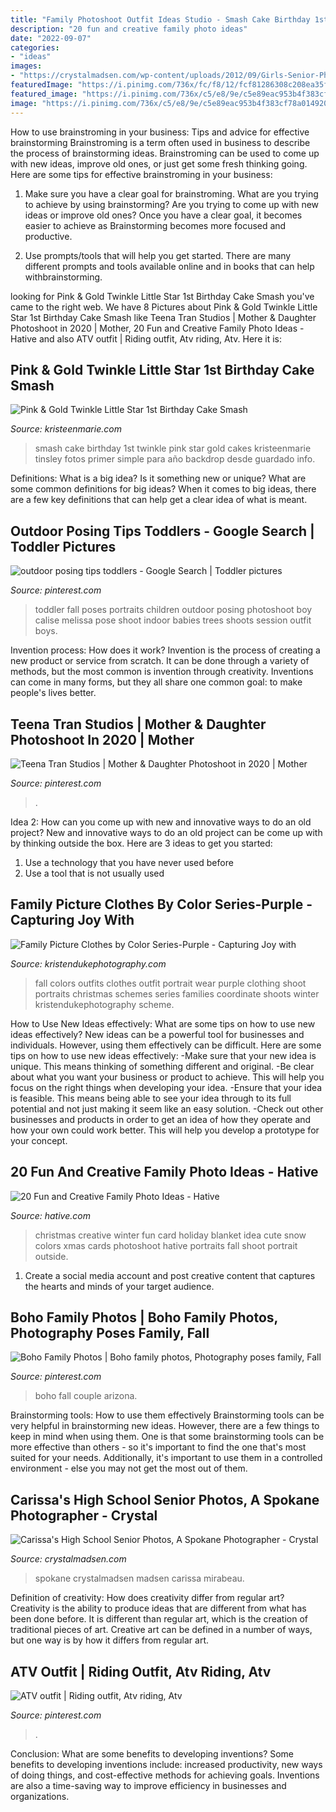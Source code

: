 ```yaml
---
title: "Family Photoshoot Outfit Ideas Studio - Smash Cake Birthday 1st Twinkle Pink Star Gold Cakes Kristeenmarie Tinsley Fotos Primer Simple Para Año Backdrop Desde Guardado Info"
description: "20 fun and creative family photo ideas"
date: "2022-09-07"
categories:
- "ideas"
images:
- "https://crystalmadsen.com/wp-content/uploads/2012/09/Girls-Senior-Photo-Ideas-Spokane_0011-682x1024.jpg"
featuredImage: "https://i.pinimg.com/736x/fc/f8/12/fcf81286308c208ea35f0ef44347656f.jpg"
featured_image: "https://i.pinimg.com/736x/c5/e8/9e/c5e89eac953b4f383cf78a014920a582.jpg"
image: "https://i.pinimg.com/736x/c5/e8/9e/c5e89eac953b4f383cf78a014920a582.jpg"
---
```



How to use brainstroming in your business: Tips and advice for effective brainstorming
Brainstroming is a term often used in business to describe the process of brainstorming ideas. Brainstroming can be used to come up with new ideas, improve old ones, or just get some fresh thinking going. Here are some tips for effective brainstroming in your business: 
1. Make sure you have a clear goal for brainstroming. What are you trying to achieve by using brainstorming? Are you trying to come up with new ideas or improve old ones? Once you have a clear goal, it becomes easier to achieve as Brainstorming becomes more focused and productive. 

2. Use prompts/tools that will help you get started. There are many different prompts and tools available online and in books that can help withbrainstorming.

	

		
looking for Pink &amp; Gold Twinkle Little Star 1st Birthday Cake Smash you've came to the right web. We have 8 Pictures about Pink &amp; Gold Twinkle Little Star 1st Birthday Cake Smash like Teena Tran Studios | Mother &amp; Daughter Photoshoot in 2020 | Mother, 20 Fun and Creative Family Photo Ideas - Hative and also ATV outfit | Riding outfit, Atv riding, Atv. Here it is:
		
    
## Pink &amp; Gold Twinkle Little Star 1st Birthday Cake Smash

<img loading=lazy src="http://kristeenmarie.com/photography/blog/wp-content/uploads/2017/02/2017-02-28_0002.jpg" onerror="this.onerror=null;this.src='https://tse1.mm.bing.net/th?id=OIP.RVpVj5NH-5TOLLeJRQD8kwHaPx&amp;pid=15.1';" alt="Pink &amp; Gold Twinkle Little Star 1st Birthday Cake Smash">

_Source: kristeenmarie.com_

>smash cake birthday 1st twinkle pink star gold cakes kristeenmarie tinsley fotos primer simple para año backdrop desde guardado info. 

	

Definitions: What is a big idea? Is it something new or unique? What are some common definitions for big ideas?
When it comes to big ideas, there are a few key definitions that can help get a clear idea of what is meant.

    
## Outdoor Posing Tips Toddlers - Google Search | Toddler Pictures

<img loading=lazy src="https://i.pinimg.com/736x/15/51/32/155132eab4d49dc27d1122629aafc6dd--outdoor-baby-photography-babies-photography.jpg" onerror="this.onerror=null;this.src='https://tse4.mm.bing.net/th?id=OIP.9jq3ugJeNBXo3o19Y-vbLwHaLu&amp;pid=15.1';" alt="outdoor posing tips toddlers - Google Search | Toddler pictures">

_Source: pinterest.com_

>toddler fall poses portraits children outdoor posing photoshoot boy calise melissa pose shoot indoor babies trees shoots session outfit boys. 

	

Invention process: How does it work?
Invention is the process of creating a new product or service from scratch. It can be done through a variety of methods, but the most common is invention through creativity. Inventions can come in many forms, but they all share one common goal: to make people's lives better.

    
## Teena Tran Studios | Mother &amp; Daughter Photoshoot In 2020 | Mother

<img loading=lazy src="https://i.pinimg.com/736x/c5/e8/9e/c5e89eac953b4f383cf78a014920a582.jpg" onerror="this.onerror=null;this.src='https://tse1.mm.bing.net/th?id=OIP.L6pMoTD7Oz8mD57ZzWslmAHaJl&amp;pid=15.1';" alt="Teena Tran Studios | Mother &amp; Daughter Photoshoot in 2020 | Mother">

_Source: pinterest.com_

>. 

	

Idea 2: How can you come up with new and innovative ways to do an old project?
New and innovative ways to do an old project can be come up with by thinking outside the box. Here are 3 ideas to get you started: 
1. Use a technology that you have never used before 
2. Use a tool that is not usually used 

    
## Family Picture Clothes By Color Series-Purple - Capturing Joy With

<img loading=lazy src="https://www.kristendukephotography.com/wp-content/uploads/2014/10/af17e7c85b5ab2df8cf2f77bd67fad09.jpg" onerror="this.onerror=null;this.src='https://tse4.mm.bing.net/th?id=OIP.tnSjhYDZqXNpqP1ZSKyMLwHaLH&amp;pid=15.1';" alt="Family Picture Clothes by Color Series-Purple - Capturing Joy with">

_Source: kristendukephotography.com_

>fall colors outfits clothes outfit portrait wear purple clothing shoot portraits christmas schemes series families coordinate shoots winter kristendukephotography scheme. 

	

How to Use New Ideas effectively: What are some tips on how to use new ideas effectively?
New ideas can be a powerful tool for businesses and individuals. However, using them effectively can be difficult. Here are some tips on how to use new ideas effectively: 
-Make sure that your new idea is unique. This means thinking of something different and original. 
-Be clear about what you want your business or product to achieve. This will help you focus on the right things when developing your idea. 
-Ensure that your idea is feasible. This means being able to see your idea through to its full potential and not just making it seem like an easy solution. 
-Check out other businesses and products in order to get an idea of how they operate and how your own could work better. This will help you develop a prototype for your concept.

    
## 20 Fun And Creative Family Photo Ideas - Hative

<img loading=lazy src="https://hative.com/wp-content/uploads/2014/11/family-photo-ideas/12-fun-creative-family-photo-ideas.jpg" onerror="this.onerror=null;this.src='https://tse3.mm.bing.net/th?id=OIP.oKSsgl-lOi1OLfaW0VdNuwHaLI&amp;pid=15.1';" alt="20 Fun and Creative Family Photo Ideas - Hative">

_Source: hative.com_

>christmas creative winter fun card holiday blanket idea cute snow colors xmas cards photoshoot hative portraits fall shoot portrait outside. 

	

1. Create a social media account and post creative content that captures the hearts and minds of your target audience.

    
## Boho Family Photos | Boho Family Photos, Photography Poses Family, Fall

<img loading=lazy src="https://i.pinimg.com/736x/fc/f8/12/fcf81286308c208ea35f0ef44347656f.jpg" onerror="this.onerror=null;this.src='https://tse1.mm.bing.net/th?id=OIP.8Nli3Oh4pupCb_omvQ6ZTgHaLH&amp;pid=15.1';" alt="Boho Family Photos | Boho family photos, Photography poses family, Fall">

_Source: pinterest.com_

>boho fall couple arizona. 

	

Brainstorming tools: How to use them effectively
Brainstorming tools can be very helpful in brainstorming new ideas. However, there are a few things to keep in mind when using them. One is that some brainstorming tools can be more effective than others - so it's important to find the one that's most suited for your needs. Additionally, it's important to use them in a controlled environment - else you may not get the most out of them.

    
## Carissa&#039;s High School Senior Photos, A Spokane Photographer - Crystal

<img loading=lazy src="https://crystalmadsen.com/wp-content/uploads/2012/09/Girls-Senior-Photo-Ideas-Spokane_0011-682x1024.jpg" onerror="this.onerror=null;this.src='https://tse2.mm.bing.net/th?id=OIP.UQQu7TrGzKATcKiPp2bt8gHaLH&amp;pid=15.1';" alt="Carissa&#039;s High School Senior Photos, A Spokane Photographer - Crystal">

_Source: crystalmadsen.com_

>spokane crystalmadsen madsen carissa mirabeau. 

	

Definition of creativity: How does creativity differ from regular art?
Creativity is the ability to produce ideas that are different from what has been done before. It is different than regular art, which is the creation of traditional pieces of art. Creative art can be defined in a number of ways, but one way is by how it differs from regular art.

    
## ATV Outfit | Riding Outfit, Atv Riding, Atv

<img loading=lazy src="https://i.pinimg.com/736x/a4/3e/5a/a43e5ac1bf12ee8d830cb73dac5c6dca.jpg" onerror="this.onerror=null;this.src='https://tse2.mm.bing.net/th?id=OIP.Hummk9a93eGcKNqw3TpovwHaHa&amp;pid=15.1';" alt="ATV outfit | Riding outfit, Atv riding, Atv">

_Source: pinterest.com_

>. 

	

Conclusion: What are some benefits to developing inventions?
Some benefits to developing inventions include: increased productivity, new ways of doing things, and cost-effective methods for achieving goals. Inventions are also a time-saving way to improve efficiency in businesses and organizations.

